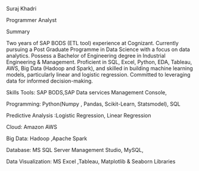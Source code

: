 Suraj Khadri

Programmer Analyst

Summary 

Two years of SAP BODS (ETL tool) experience at Cognizant. Currently pursuing a Post Graduate Programme in Data Science with a focus on data analytics. Possess a Bachelor of Engineering degree in Industrial Engineering & Management. Proficient in SQL, Excel, Python, EDA, Tableau, AWS, Big Data (Hadoop and Spark), and skilled in building machine learning models, particularly linear and logistic regression. Committed to leveraging data for informed decision-making.

Skills
Tools: SAP BODS,SAP Data services Management Console,

Programming: Python(Numpy , Pandas,  Scikit-Learn, Statsmodel), SQL

Predictive Analysis :Logistic Regression, Linear Regression

Cloud: Amazon AWS

Big Data: Hadoop ,Apache Spark

Database: MS SQL Server Management Studio, MySQL, 

Data Visualization: MS Excel ,Tableau, Matplotlib & Seaborn Libraries


